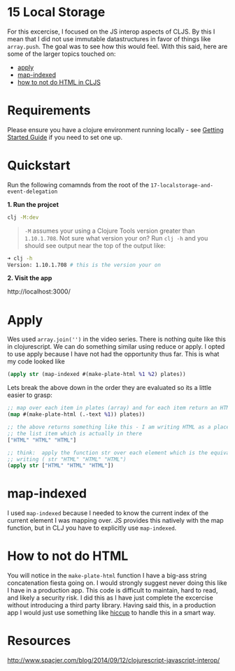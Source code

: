 # 15 Local Storage

For this excercise, I focused on the JS interop aspects of CLJS. By this I mean that I did not use immutable datastructures in favor of things like `array.push`. The goal was to see how this would feel. With this said, here are some of the larger topics touched on:

- [apply](#apply)
- [map-indexed](#map-indexed)
- [how to not do HTML in CLJS](#how-to-not-do-html)

# Requirements

Please ensure you have a clojure environment running locally - see [Getting Started Guide](https://github.com/tkjone/clojurescript-30#getting-started) if you need to set one up.

# Quickstart

Run the following comamnds from the root of the `17-localstorage-and-event-delegation`

**1. Run the projcet**

```bash
clj -M:dev
```

> `-M` assumes your using a Clojure Tools version greater than `1.10.1.708`.  Not sure what version your on?  Run `clj -h` and you should see output near the top of the output like:

```bash
➜ clj -h
Version: 1.10.1.708 # this is the version your on
```


**2. Visit the app**

http://localhost:3000/

# Apply

Wes used `array.join('')` in the video series. There is nothing quite like this in clojurescript. We can do something similar using reduce or apply. I opted to use apply because I have not had the opportunity thus far. This is what my code looked like

```clojure
(apply str (map-indexed #(make-plate-html %1 %2) plates))
```

Lets break the above down in the order they are evaluated so its a little easier to grasp:

```clojure
;; map over each item in plates (array) and for each item return an HTML string
(map #(make-plate-html (.-text %1)) plates))

;; the above returns something like this - I am writing HTML as a placeholder for
;; the list item which is actually in there
["HTML" "HTML" "HTML"]

;; think:  apply the function str over each element which is the equivalent of
;; writing ( str "HTML" "HTML" "HTML")
(apply str ["HTML" "HTML" "HTML"])
```

# map-indexed

I used `map-indexed` because I needed to know the current index of the current element I was mapping over. JS provides this natively with the map function, but in CLJ you have to explicitly use `map-indexed`.

# How to not do HTML

You will notice in the `make-plate-html` function I have a big-ass string concatenation fiesta going on. I would strongly suggest never doing this like I have in a production app. This code is difficult to maintain, hard to read, and likely a security risk. I did this as I have just complete the excercise without introducing a third party library. Having said this, in a production app I would just use something like [hiccup](https://github.com/weavejester/hiccup) to handle this in a smart way.

# Resources

http://www.spacjer.com/blog/2014/09/12/clojurescript-javascript-interop/
